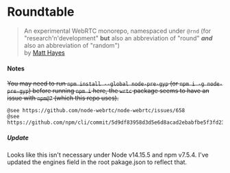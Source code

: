 # Roundtable

> An experimental WebRTC monorepo, namespaced under `@rnd` (for "research'n'development" **but** also an abbreviation of "round" **_and_** also an abbreviation of "random")<br />
> by [Matt Hayes](https://mysterycommand.com)

#### Notes

~~You may need to run `npm install --global node-pre-gyp` (or `npm i -g node-pre-gyp`) before running `npm i` here, the `wrtc` package seems to have an issue with `npm@7` (which this repo uses).~~

```
@see https://github.com/node-webrtc/node-webrtc/issues/658
@see https://github.com/npm/cli/commit/5d9df83958d3d5e6d8acad2ebabfbe5f3fd23c13
```

##### Update

Looks like this isn't necessary under Node v14.15.5 and npm v7.5.4. I've updated the engines field in the root pakage.json to reflect that.
